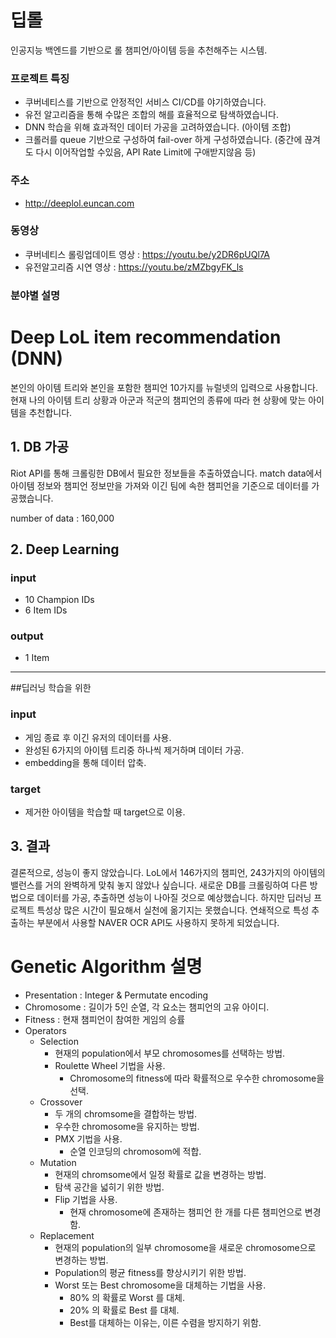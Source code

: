 # 딥롤

인공지능 백엔드를 기반으로 롤 챔피언/아이템 등을 추천해주는 시스템.

### 프로젝트 특징
- 쿠버네티스를 기반으로 안정적인 서비스 CI/CD를 야기하였습니다.
- 유전 알고리즘을 통해 수많은 조합의 해를 효율적으로 탐색하였습니다.
- DNN 학습을 위해 효과적인 데이터 가공을 고려하였습니다. (아이템 조합)
- 크롤러를 queue 기반으로 구성하여 fail-over 하게 구성하였습니다. (중간에 끊겨도 다시 이어작업할 수있음, API Rate Limit에 구애받지않음 등)

### 주소
- http://deeplol.euncan.com

### 동영상
- 쿠버네티스 롤링업데이트 영상 : https://youtu.be/y2DR6pUQl7A
- 유전알고리즘 시연 영상 : https://youtu.be/zMZbgyFK_ls

### 분야별 설명

# Deep LoL item recommendation (DNN)

본인의 아이템 트리와 본인을 포함한 챔피언 10가지를 뉴럴넷의 입력으로 사용합니다.
현재 나의 아이템 트리 상황과 아군과 적군의 챔피언의 종류에 따라 현 상황에 맞는 아이템을 추천합니다.

## 1. DB 가공

Riot API를 통해 크롤링한 DB에서 필요한 정보들을 추출하였습니다.
match data에서 아이템 정보와 챔피언 정보만을 가져와 이긴 팀에 속한 챔피언을 기준으로 데이터를 가공했습니다.

number of data : 160,000

## 2. Deep Learning

### input

* 10 Champion IDs
* 6 Item IDs

### output

* 1 Item

---

##딥러닝 학습을 위한 

### input

* 게임 종료 후 이긴 유저의 데이터를 사용.
* 완성된 6가지의 아이템 트리중 하나씩 제거하며 데이터 가공.
* embedding을 통해 데이터 압축.

### target

* 제거한 아이템을 학습할 때 target으로 이용.

## 3. 결과

결론적으로, 성능이 좋지 않았습니다.
LoL에서 146가지의 챔피언, 243가지의 아이템의 밸런스를 거의 완벽하게 맞춰 놓지 않았나 싶습니다.
새로운 DB를 크롤링하여 다른 방법으로 데이터를 가공, 추출하면 성능이 나아질 것으로 예상했습니다.
하지만 딥러닝 프로젝트 특성상 많은 시간이 필요해서 실천에 옮기지는 못했습니다.
연쇄적으로 특성 추출하는 부분에서 사용할 NAVER OCR API도 사용하지 못하게 되었습니다.


# Genetic Algorithm 설명

- Presentation : Integer & Permutate encoding
- Chromosome : 길이가 5인 순열, 각 요소는 챔피언의 고유 아이디.
- Fitness : 현재 챔피언이 참여한 게임의 승률
- Operators
    - Selection
        - 현재의 population에서 부모 chromosomes를 선택하는 방법.
        - Roulette Wheel 기법을 사용.
            - Chromosome의 fitness에 따라 확률적으로 우수한 chromosome을 선택.
    - Crossover
        - 두 개의 chromsome을 결합하는 방법.
        - 우수한 chromosome을 유지하는 방법.
        - PMX 기법을 사용.
            - 순열 인코딩의 chromosom에 적합.
    - Mutation
        - 현재의 chromsome에서 일정 확률로 값을 변경하는 방법.
        - 탐색 공간을 넓히기 위한 방법.
        - Flip 기법을 사용.
            - 현재 chromosome에 존재하는 챔피언 한 개를 다른 챔피언으로 변경함.
    - Replacement
        - 현재의 population의 일부 chromosome을 새로운 chromosome으로 변경하는 방법.
        - Population의 평균 fitness를 향상시키기 위한 방법.
        - Worst 또는 Best chromosome을 대체하는 기법을 사용.
            - 80% 의 확률로 Worst 를 대체.
            - 20% 의 확률로 Best 를 대체.
            - Best를 대체하는 이유는, 이른 수렴을 방지하기 위함.